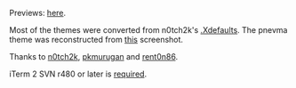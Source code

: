 Previews: [here](http://ecto-plazm.deviantart.com/gallery/).

Most of the themes were converted from n0tch2k's [.Xdefaults](http://rawtec.de/dotfiles/Xdefaults.html).
The pnevma theme was reconstructed from [this](https://bbs.archlinux.org/viewtopic.php?pid=580775#p580775) screenshot.

Thanks to [n0tch2k](http://n0tch2k.deviantart.com/), [pkmurugan](http://pkmurugan.deviantart.com/) and [rent0n86](http://rent0n86.deviantart.com/).

iTerm 2 SVN r480 or later is [required](http://code.google.com/p/iterm2/source/detail?r=480).